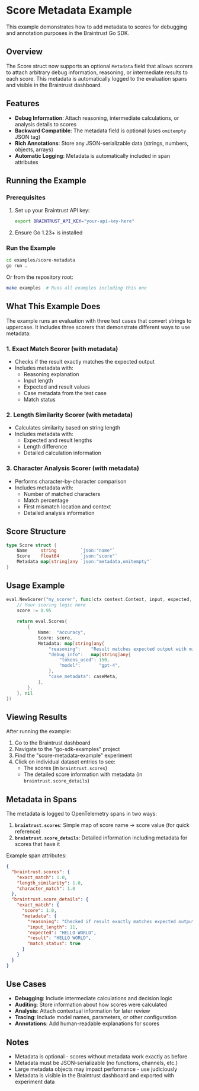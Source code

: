 # Score Metadata Example

This example demonstrates how to add metadata to scores for debugging and annotation purposes in the Braintrust Go SDK.

## Overview

The Score struct now supports an optional `Metadata` field that allows scorers to attach arbitrary debug information, reasoning, or intermediate results to each score. This metadata is automatically logged to the evaluation spans and visible in the Braintrust dashboard.

## Features

- **Debug Information**: Attach reasoning, intermediate calculations, or analysis details to scores
- **Backward Compatible**: The metadata field is optional (uses `omitempty` JSON tag)
- **Rich Annotations**: Store any JSON-serializable data (strings, numbers, objects, arrays)
- **Automatic Logging**: Metadata is automatically included in span attributes

## Running the Example

### Prerequisites

1. Set up your Braintrust API key:
   ```bash
   export BRAINTRUST_API_KEY="your-api-key-here"
   ```

2. Ensure Go 1.23+ is installed

### Run the Example

```bash
cd examples/score-metadata
go run .
```

Or from the repository root:

```bash
make examples  # Runs all examples including this one
```

## What This Example Does

The example runs an evaluation with three test cases that convert strings to uppercase. It includes three scorers that demonstrate different ways to use metadata:

### 1. **Exact Match Scorer** (with metadata)
- Checks if the result exactly matches the expected output
- Includes metadata with:
  - Reasoning explanation
  - Input length
  - Expected and result values
  - Case metadata from the test case
  - Match status

### 2. **Length Similarity Scorer** (with metadata)
- Calculates similarity based on string length
- Includes metadata with:
  - Expected and result lengths
  - Length difference
  - Detailed calculation information

### 3. **Character Analysis Scorer** (with metadata)
- Performs character-by-character comparison
- Includes metadata with:
  - Number of matched characters
  - Match percentage
  - First mismatch location and context
  - Detailed analysis information

## Score Structure

```go
type Score struct {
    Name     string         `json:"name"`
    Score    float64        `json:"score"`
    Metadata map[string]any `json:"metadata,omitempty"`
}
```

## Usage Example

```go
eval.NewScorer("my_scorer", func(ctx context.Context, input, expected, result string, caseMeta eval.Metadata) (eval.Scores, error) {
    // Your scoring logic here
    score := 0.95
    
    return eval.Scores{
        {
            Name:  "accuracy",
            Score: score,
            Metadata: map[string]any{
                "reasoning":    "Result matches expected output with minor differences",
                "debug_info":   map[string]any{
                    "tokens_used": 150,
                    "model":       "gpt-4",
                },
                "case_metadata": caseMeta,
            },
        },
    }, nil
})
```

## Viewing Results

After running the example:

1. Go to the Braintrust dashboard
2. Navigate to the "go-sdk-examples" project
3. Find the "score-metadata-example" experiment
4. Click on individual dataset entries to see:
   - The scores (in `braintrust.scores`)
   - The detailed score information with metadata (in `braintrust.score_details`)

## Metadata in Spans

The metadata is logged to OpenTelemetry spans in two ways:

1. **`braintrust.scores`**: Simple map of score name → score value (for quick reference)
2. **`braintrust.score_details`**: Detailed information including metadata for scores that have it

Example span attributes:
```json
{
  "braintrust.scores": {
    "exact_match": 1.0,
    "length_similarity": 1.0,
    "character_match": 1.0
  },
  "braintrust.score_details": {
    "exact_match": {
      "score": 1.0,
      "metadata": {
        "reasoning": "Checked if result exactly matches expected output",
        "input_length": 11,
        "expected": "HELLO WORLD",
        "result": "HELLO WORLD",
        "match_status": true
      }
    }
  }
}
```

## Use Cases

- **Debugging**: Include intermediate calculations and decision logic
- **Auditing**: Store information about how scores were calculated
- **Analysis**: Attach contextual information for later review
- **Tracing**: Include model names, parameters, or other configuration
- **Annotations**: Add human-readable explanations for scores

## Notes

- Metadata is optional - scores without metadata work exactly as before
- Metadata must be JSON-serializable (no functions, channels, etc.)
- Large metadata objects may impact performance - use judiciously
- Metadata is visible in the Braintrust dashboard and exported with experiment data

